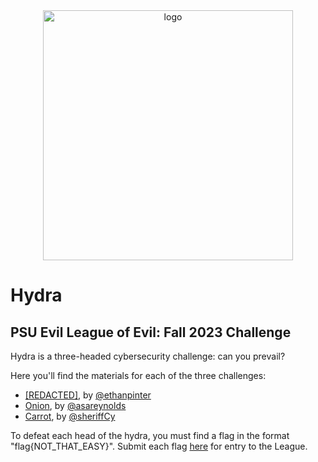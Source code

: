 <div id="top" align="center">
<img src="https://github.com/ethanpinter/hydra/assets/46902377/88065312-d434-41dc-8744-de01c10061bd" alt="logo" width="400px" height = "400px"/>
</div>

# Hydra
## PSU Evil League of Evil: Fall 2023 Challenge
Hydra is a three-headed cybersecurity challenge: can you prevail?

Here you'll find the materials for each of the three challenges: 
- [[REDACTED]](https://github.com/ethanpinter/hydra/tree/main/Challenge%20A%20-%20%5BREDACTED%5D), by [@ethanpinter](https://github.com/ethanpinter)
- [Onion](https://github.com/ethanpinter/hydra/tree/main/Challenge%20B%20-%20Onion), by [@asareynolds](https://github.com/asareynolds)
- [Carrot](https://github.com/ethanpinter/hydra/tree/main/Challenge%20C%20-%20Carrot), by [@sheriffCy](https://github.com/sheriffCy)


To defeat each head of the hydra, you must find a flag in the format "flag{NOT_THAT_EASY}". Submit each flag [here](placeholder.example.com) for entry to the League.